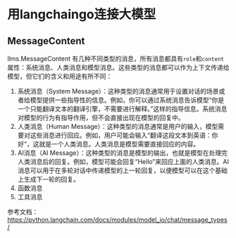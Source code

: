 # 用langchaingo连接大模型

## MessageContent
llms.MessageContent 有几种不同类型的消息，所有消息都具有`role`和`content`属性：系统消息、人类消息和模型消息。这些类型的消息都可以作为上下文传递给模型，但它们的含义和用途有所不同：  
1. 系统消息（System Message）：这种类型的消息通常用于设置对话的场景或者给模型提供一些指导性的信息。例如，你可以通过系统消息告诉模型“你是一个只能翻译文本的翻译引擎，不需要进行解释。”这样的指导信息。系统消息对模型的行为有指导作用，但不会直接出现在模型的回复中。  
2. 人类消息（Human Message）：这种类型的消息通常是用户的输入，模型需要对这些消息进行回应。例如，用户可能会输入“翻译这段文本到英语：你好”，这就是一个人类消息。人类消息是模型需要直接回应的内容。  
3. AI消息（AI Message）：这种类型的消息是模型的输出，也就是模型在处理完人类消息后的回复。例如，模型可能会回复“Hello”来回应上面的人类消息。AI消息可以用于在多轮对话中传递模型的上一轮回复，以便模型可以在这个基础上生成下一轮的回复。
4. 函数消息
5. 工具消息
   
参考文档：https://python.langchain.com/docs/modules/model_io/chat/message_types/
